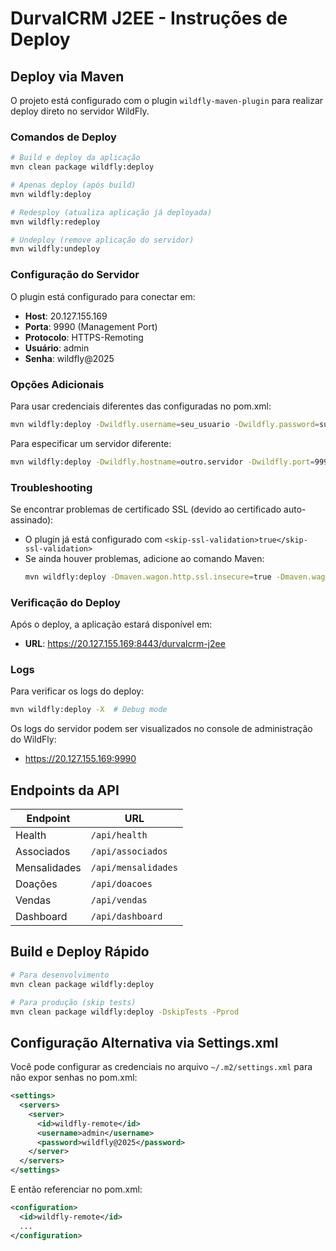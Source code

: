 # DurvalCRM J2EE - Instruções de Deploy

## Deploy via Maven

O projeto está configurado com o plugin `wildfly-maven-plugin` para realizar deploy direto no servidor WildFly.

### Comandos de Deploy

```bash
# Build e deploy da aplicação
mvn clean package wildfly:deploy

# Apenas deploy (após build)
mvn wildfly:deploy

# Redesploy (atualiza aplicação já deployada)
mvn wildfly:redeploy

# Undeploy (remove aplicação do servidor)
mvn wildfly:undeploy
```

### Configuração do Servidor

O plugin está configurado para conectar em:
- **Host**: 20.127.155.169
- **Porta**: 9990 (Management Port)
- **Protocolo**: HTTPS-Remoting
- **Usuário**: admin
- **Senha**: wildfly@2025

### Opções Adicionais

Para usar credenciais diferentes das configuradas no pom.xml:

```bash
mvn wildfly:deploy -Dwildfly.username=seu_usuario -Dwildfly.password=sua_senha
```

Para especificar um servidor diferente:

```bash
mvn wildfly:deploy -Dwildfly.hostname=outro.servidor -Dwildfly.port=9990
```

### Troubleshooting

Se encontrar problemas de certificado SSL (devido ao certificado auto-assinado):
- O plugin já está configurado com `<skip-ssl-validation>true</skip-ssl-validation>`
- Se ainda houver problemas, adicione ao comando Maven:
  ```bash
  mvn wildfly:deploy -Dmaven.wagon.http.ssl.insecure=true -Dmaven.wagon.http.ssl.allowall=true
  ```

### Verificação do Deploy

Após o deploy, a aplicação estará disponível em:
- **URL**: https://20.127.155.169:8443/durvalcrm-j2ee

### Logs

Para verificar os logs do deploy:
```bash
mvn wildfly:deploy -X  # Debug mode
```

Os logs do servidor podem ser visualizados no console de administração do WildFly:
- https://20.127.155.169:9990

## Endpoints da API

| Endpoint | URL |
|----------|-----|
| Health | `/api/health` |
| Associados | `/api/associados` |
| Mensalidades | `/api/mensalidades` |
| Doações | `/api/doacoes` |
| Vendas | `/api/vendas` |
| Dashboard | `/api/dashboard` |

## Build e Deploy Rápido

```bash
# Para desenvolvimento
mvn clean package wildfly:deploy

# Para produção (skip tests)
mvn clean package wildfly:deploy -DskipTests -Pprod
```

## Configuração Alternativa via Settings.xml

Você pode configurar as credenciais no arquivo `~/.m2/settings.xml` para não expor senhas no pom.xml:

```xml
<settings>
  <servers>
    <server>
      <id>wildfly-remote</id>
      <username>admin</username>
      <password>wildfly@2025</password>
    </server>
  </servers>
</settings>
```

E então referenciar no pom.xml:
```xml
<configuration>
  <id>wildfly-remote</id>
  ...
</configuration>
```